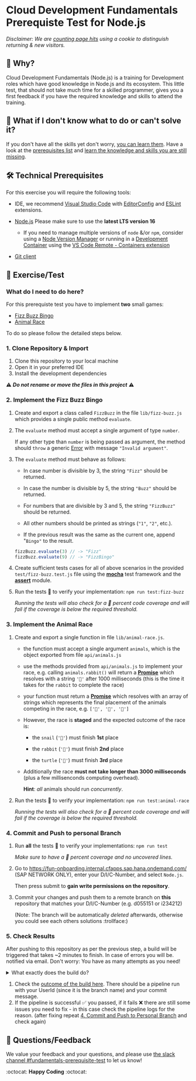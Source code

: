 # Cloud Development Fundamentals Prerequiste Test for Node.js

_Disclaimer: We are [counting page hits](https://github.wdf.sap.corp/cloud-native-dev/usage-tracker) using a cookie to distinguish returning & new visitors._
<img src="https://cloud-native-dev-usage-tracker.cfapps.sap.hana.ondemand.com/pagehit/cc-cloud-dev-fundamentals/prerequisite-test-nodejs/1x1.png" alt="" height="1" width="1">

## 🎯 Why?

Cloud Development Fundamentals (Node.js) is a training for Development roles which have good knowledge in Node.js and its ecosystem.
This little test, that should not take much time for a skilled programmer, gives you a first feedback if you have the required knowledge and skills to attend the training.

## 🤔 What if I don't know what to do or can't solve it?

If you don't have all the skills yet don't worry, [you can learn them](https://github.tools.sap/cloud-curriculum/fun-prerequisite-test-nodejs/blob/main/SkillsAndResources.md#learning-resources). Have a look at the [prerequisites list](https://github.tools.sap/cloud-curriculum/fun-prerequisite-test-nodejs/blob/main/SkillsAndResources.md#required-skillsknowledge) and [learn the knowledge and skills you are still missing](https://github.tools.sap/cloud-curriculum/fun-prerequisite-test-nodejs/blob/main/SkillsAndResources.md#learning-resources).

## 🛠️ Technical Prerequisites

For this exercise you will require the following tools:

- IDE, we recommend [Visual Studio Code](https://code.visualstudio.com/) with [EditorConfig](https://marketplace.visualstudio.com/items?itemName=EditorConfig.EditorConfig) and [ESLint](https://marketplace.visualstudio.com/items?itemName=dbaeumer.vscode-eslint) extensions.
- [Node.js](https://nodejs.org/en/) Please make sure to use the **latest LTS version 16**

  - If you need to manage multiple versions of `node` &/or `npm`, consider using a [Node Version Manager](https://github.com/npm/cli#node-version-managers) or running in a [Development Container](https://code.visualstudio.com/docs/remote/create-dev-container#_automate-dev-container-creation) using the [VS Code Remote - Containers extension](https://marketplace.visualstudio.com/items?itemName=ms-vscode-remote.remote-containers)

- [Git client](https://git-scm.com/book/en/v2/Getting-Started-Installing-Git)

## 📗 Exercise/Test

### What do I need to do here?

For this prerequiste test you have to implement **two** small games:

- [Fizz Buzz Bingo](#2-implement-the-fizz-buzz-bingo)
- [Animal Race](#3-implement-the-animal-race)

To do so please follow the detailed steps below.

### 1. Clone Repository & Import

1. Clone this repository to your local machine
1. Open it in your preferred IDE
1. Install the development dependencies

:warning: ***Do not rename or move the files in this project*** :warning:

### 2. Implement the Fizz Buzz Bingo

1. Create and export a class called `FizzBuzz` in the file `lib/fizz-buzz.js` which provides a single public method `evaluate`.

1. The `evaluate` method must accept a single argument of type `number`.

    If any other type than `number` is being passed as argument, the method should `throw` a generic [Error](https://developer.mozilla.org/en-US/docs/Web/JavaScript/Reference/Global_Objects/Error) with message `"Invalid argument"`.

1. The `evaluate` method must behave as follows:

    - In case number is divisible by 3, the string `"Fizz"` should be returned.

    - In case the number is divisible by 5, the string `"Buzz"` should be returned.

    - For numbers that are divisible by 3 and 5, the string `"FizzBuzz"` should be returned.

    - All other numbers should be printed as strings (`"1"`, `"2"`, etc.).

    - If the previous result was the same as the current one, append "`Bingo"` to the result.

    ```javascript
    fizzBuzz.evaluate(3) // -> "Fizz"
    fizzBuzz.evaluate(9) // -> "FizzBingo"
    ```

1. Create sufficient tests cases for all of above scenarios in the provided `test/fizz-buzz.test.js` file using the **[mocha](https://mochajs.org)** test framework and the **[assert](https://nodejs.org/dist/latest-v16.x/docs/api/assert.html#assert)** module.

1. Run the tests :test_tube: to verify your implementation: `npm run test:fizz-buzz`

    *Running the tests will also check for a :100: percent code coverage and will fail if the coverage is below the required threshold.*

### 3. Implement the Animal Race

1. Create and export a single function in file `lib/animal-race.js`.

    - the function must accept a single argument `animals`, which is the object exported from file `api/animals.js`

    - use the methods provided from `api/animals.js` to implement your race, e.g. calling `animals.rabbit()` will return a **[Promise](https://developer.mozilla.org/en-US/docs/Web/JavaScript/Reference/Global_Objects/Promise)** which resolves with a string `'🐇'` after 1000 milliseconds (this is the time it takes for the `rabbit` to complete the race)

    - your function must return a **[Promise](https://developer.mozilla.org/en-US/docs/Web/JavaScript/Reference/Global_Objects/Promise)** which resolves with an array of strings which represents the final placement of the animals competing in the race, e.g. `['🐇', '🐢', '🐌']`

    - However, the race is **staged** and the expected outcome of the race is:

      - the `snail` (`'🐌'`) must finish **1st** place

      - the `rabbit` (`'🐇'`) must finish **2nd** place

      - the `turtle` (`'🐢'`) must finish **3rd** place

    - Additionally the race **must not take longer than 3000 milliseconds** (plus a few millisenconds computing overhead).

      **Hint**: *all* animals should run *concurrently*.

1. Run the tests :test_tube: to verify your implementation: `npm run test:animal-race`

    *Running the tests will also check for a :100: percent code coverage and will fail if the coverage is below the required threshold.*

### 4. Commit and Push to personal Branch

1. Run **all** the tests :test_tube: to verify your implementations: `npm run test`

    *Make sure to have a :100: percent coverage and no uncovered lines.*

1. Go to https://fun-onboarding.internal.cfapps.sap.hana.ondemand.com/ (SAP NETWORK ONLY), enter your D/I/C-Number, and select `Node.js`. 

    Then press submit to **gain write permissions on the repository**.

1. Commit your changes and push them to a remote branch on **this** repository that matches your D/I/C-Number (e.g. d055151 or i234212) 

    (Note: The branch will be automatically *deleted* afterwards, otherwise you could see each others solutions :trollface:)

### 5. Check Results

After pushing to this repository as per the previous step, a build will be triggered that takes ~2 minutes to finish.
In case of errors you will be. notified via email. Don't worry: You have as many attempts as you need!
<details><summary>What exactly does the build do?</summary>

The build will:

- Run your tests
- Add and run smoke tests that we provide, to make sure the implementation is correct :wink:
- Delete your remote branch (the branch you pushed to this repo) no matter if the solution is correct or not</details>

</details>

1. Check the [outcome of the build here](https://github.tools.sap/cloud-curriculum/fun-prerequisite-test-nodejs/actions). There should be a pipeline run with your UserId (since it is the branch name) and your commit message.
1. If the pipeline is successful :white_check_mark: you passed, if it fails :x: there are still some issues you need to fix - in this case check the pipeline logs for the reason.
(after fixing repeat [4. Commit and Push to Personal Branch](#4-commit-and-push-to-personal-branch) and check again)

## 📣 Questions/Feedback

We value your feedback and your questions, and please use [the slack channel #fundamentals-prerequisite-test](https://sap-cloud-enablement.slack.com/archives/C02KFC2UAFN) to let us know!

:octocat: **Happy Coding** :octocat:
